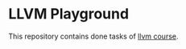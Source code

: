 # LLVM Playground

This repository contains done tasks of [llvm course](https://github.com/lisitsynSA/llvm_course/).
